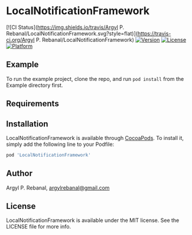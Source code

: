 # LocalNotificationFramework

[![CI Status](https://img.shields.io/travis/Argyl P. Rebanal/LocalNotificationFramework.svg?style=flat)](https://travis-ci.org/Argyl P. Rebanal/LocalNotificationFramework)
[![Version](https://img.shields.io/cocoapods/v/LocalNotificationFramework.svg?style=flat)](https://cocoapods.org/pods/LocalNotificationFramework)
[![License](https://img.shields.io/cocoapods/l/LocalNotificationFramework.svg?style=flat)](https://cocoapods.org/pods/LocalNotificationFramework)
[![Platform](https://img.shields.io/cocoapods/p/LocalNotificationFramework.svg?style=flat)](https://cocoapods.org/pods/LocalNotificationFramework)

## Example

To run the example project, clone the repo, and run `pod install` from the Example directory first.

## Requirements

## Installation

LocalNotificationFramework is available through [CocoaPods](https://cocoapods.org). To install
it, simply add the following line to your Podfile:

```ruby
pod 'LocalNotificationFramework'
```

## Author

Argyl P. Rebanal, argylrebanal@gmail.com

## License

LocalNotificationFramework is available under the MIT license. See the LICENSE file for more info.
